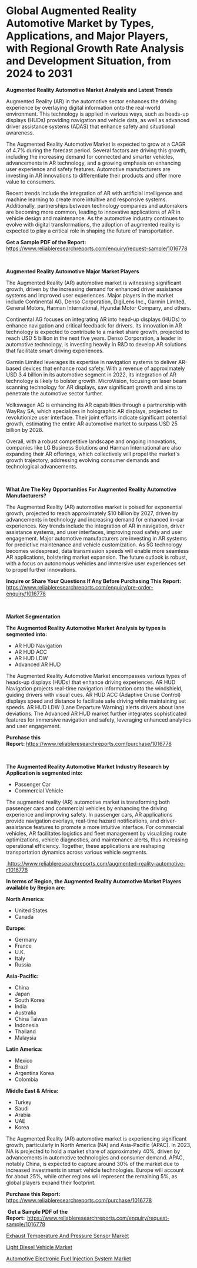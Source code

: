 <p><h1>Global Augmented Reality Automotive Market by Types, Applications, and Major Players, with Regional Growth Rate Analysis and Development Situation, from 2024 to 2031</h1></p><p><strong>Augmented Reality Automotive Market Analysis and Latest Trends</strong></p>
<p><p>Augmented Reality (AR) in the automotive sector enhances the driving experience by overlaying digital information onto the real-world environment. This technology is applied in various ways, such as heads-up displays (HUDs) providing navigation and vehicle data, as well as advanced driver assistance systems (ADAS) that enhance safety and situational awareness.</p><p>The Augmented Reality Automotive Market is expected to grow at a CAGR of 4.7% during the forecast period. Several factors are driving this growth, including the increasing demand for connected and smarter vehicles, advancements in AR technology, and a growing emphasis on enhancing user experience and safety features. Automotive manufacturers are investing in AR innovations to differentiate their products and offer more value to consumers.</p><p>Recent trends include the integration of AR with artificial intelligence and machine learning to create more intuitive and responsive systems. Additionally, partnerships between technology companies and automakers are becoming more common, leading to innovative applications of AR in vehicle design and maintenance. As the automotive industry continues to evolve with digital transformations, the adoption of augmented reality is expected to play a critical role in shaping the future of transportation.</p></p>
<p><strong>Get a Sample PDF of the Report:&nbsp;</strong> <a href="https://www.reliableresearchreports.com/enquiry/request-sample/1016778?utm_campaign=37&utm_medium=2&utm_source=Github&utm_content=ia&utm_term=27122024&utm_id=augmented-reality-automotive">https://www.reliableresearchreports.com/enquiry/request-sample/1016778</a></p>
<p>&nbsp;</p>
<p><strong>Augmented Reality Automotive Major Market Players</strong></p>
<p><p>The Augmented Reality (AR) automotive market is witnessing significant growth, driven by the increasing demand for enhanced driver assistance systems and improved user experiences. Major players in the market include Continental AG, Denso Corporation, DigiLens Inc., Garmin Limited, General Motors, Harman International, Hyundai Motor Company, and others.</p><p>Continental AG focuses on integrating AR into head-up displays (HUDs) to enhance navigation and critical feedback for drivers. Its innovation in AR technology is expected to contribute to a market share growth, projected to reach USD 5 billion in the next five years. Denso Corporation, a leader in automotive technology, is investing heavily in R&D to develop AR solutions that facilitate smart driving experiences.</p><p>Garmin Limited leverages its expertise in navigation systems to deliver AR-based devices that enhance road safety. With a revenue of approximately USD 3.4 billion in its automotive segment in 2022, its integration of AR technology is likely to bolster growth. MicroVision, focusing on laser beam scanning technology for AR displays, saw significant growth and aims to penetrate the automotive sector further.</p><p>Volkswagen AG is enhancing its AR capabilities through a partnership with WayRay SA, which specializes in holographic AR displays, projected to revolutionize user interface. Their joint efforts indicate significant potential growth, estimating the entire AR automotive market to surpass USD 25 billion by 2028.</p><p>Overall, with a robust competitive landscape and ongoing innovations, companies like LG Business Solutions and Harman International are also expanding their AR offerings, which collectively will propel the market's growth trajectory, addressing evolving consumer demands and technological advancements.</p></p>
<p>&nbsp;</p>
<p><strong>What Are The Key Opportunities For Augmented Reality Automotive Manufacturers?</strong></p>
<p><p>The Augmented Reality (AR) automotive market is poised for exponential growth, projected to reach approximately $10 billion by 2027, driven by advancements in technology and increasing demand for enhanced in-car experiences. Key trends include the integration of AR in navigation, driver assistance systems, and user interfaces, improving road safety and user engagement. Major automotive manufacturers are investing in AR systems for predictive maintenance and vehicle customization. As 5G technology becomes widespread, data transmission speeds will enable more seamless AR applications, bolstering market expansion. The future outlook is robust, with a focus on autonomous vehicles and immersive user experiences set to propel further innovations.</p></p>
<p><strong>Inquire or Share Your Questions If Any Before Purchasing This Report:</strong> <a href="https://www.reliableresearchreports.com/enquiry/pre-order-enquiry/1016778?utm_campaign=37&utm_medium=2&utm_source=Github&utm_content=ia&utm_term=27122024&utm_id=augmented-reality-automotive">https://www.reliableresearchreports.com/enquiry/pre-order-enquiry/1016778</a></p>
<p>&nbsp;</p>
<p><strong>Market Segmentation</strong></p>
<p><strong>The Augmented Reality Automotive Market Analysis by types is segmented into:</strong></p>
<p><ul><li>AR HUD Navigation</li><li>AR HUD ACC</li><li>AR HUD LDW</li><li>Advanced AR HUD</li></ul></p>
<p><p>The Augmented Reality Automotive Market encompasses various types of heads-up displays (HUDs) that enhance driving experiences. AR HUD Navigation projects real-time navigation information onto the windshield, guiding drivers with visual cues. AR HUD ACC (Adaptive Cruise Control) displays speed and distance to facilitate safe driving while maintaining set speeds. AR HUD LDW (Lane Departure Warning) alerts drivers about lane deviations. The Advanced AR HUD market further integrates sophisticated features for immersive navigation and safety, leveraging enhanced analytics and user engagement.</p></p>
<p><strong>Purchase this Report:&nbsp;</strong><a href="https://www.reliableresearchreports.com/purchase/1016778?utm_campaign=37&utm_medium=2&utm_source=Github&utm_content=ia&utm_term=27122024&utm_id=augmented-reality-automotive">https://www.reliableresearchreports.com/purchase/1016778</a></p>
<p>&nbsp;</p>
<p><strong>The Augmented Reality Automotive Market Industry Research by Application is segmented into:</strong></p>
<p><ul><li>Passenger Car</li><li>Commercial Vehicle</li></ul></p>
<p><p>The augmented reality (AR) automotive market is transforming both passenger cars and commercial vehicles by enhancing the driving experience and improving safety. In passenger cars, AR applications provide navigation overlays, real-time hazard notifications, and driver-assistance features to promote a more intuitive interface. For commercial vehicles, AR facilitates logistics and fleet management by visualizing route optimizations, vehicle diagnostics, and maintenance alerts, thus increasing operational efficiency. Together, these applications are reshaping transportation dynamics across various vehicle segments.</p></p>
<p><a href="https://www.reliableresearchreports.com/augmented-reality-automotive-r1016778?utm_campaign=37&utm_medium=2&utm_source=Github&utm_content=ia&utm_term=27122024&utm_id=augmented-reality-automotive">&nbsp;https://www.reliableresearchreports.com/augmented-reality-automotive-r1016778</a></p>
<p><strong>In terms of Region, the Augmented Reality Automotive Market Players available by Region are:</strong></p>
<p>
    <p> <strong> North America: </strong>
        <ul>
            <li>United States</li>
            <li>Canada</li>
        </ul>
        </p> 
    <p> <strong> Europe: </strong>
        <ul>
            <li>Germany</li>
            <li>France</li>
            <li>U.K.</li>
            <li>Italy</li>
            <li>Russia</li>
        </ul>
        </p> 
    <p> <strong> Asia-Pacific: </strong>
        <ul>
            <li>China</li>
            <li>Japan</li>
            <li>South Korea</li>
            <li>India</li>
            <li>Australia</li>
            <li>China Taiwan</li>
            <li>Indonesia</li>
            <li>Thailand</li>
            <li>Malaysia</li>
        </ul>
        </p> 
    <p> <strong> Latin America: </strong>
        <ul>
            <li>Mexico</li>
            <li>Brazil</li>
            <li>Argentina Korea</li>
            <li>Colombia</li>
        </ul>
        </p> 
    <p> <strong> Middle East & Africa: </strong>
        <ul>
            <li>Turkey</li>
            <li>Saudi</li>
            <li>Arabia</li>
            <li>UAE</li>
            <li>Korea</li>
        </ul>
    </p>
    </p>
<p><p>The Augmented Reality (AR) automotive market is experiencing significant growth, particularly in North America (NA) and Asia-Pacific (APAC). In 2023, NA is projected to hold a market share of approximately 40%, driven by advancements in automotive technologies and consumer demand. APAC, notably China, is expected to capture around 30% of the market due to increased investments in smart vehicle technologies. Europe will account for about 25%, while other regions will represent the remaining 5%, as global players expand their footprint.</p></p>
<p><strong>Purchase this Report: </strong><a href="https://www.reliableresearchreports.com/purchase/1016778?utm_campaign=37&utm_medium=2&utm_source=Github&utm_content=ia&utm_term=27122024&utm_id=augmented-reality-automotive">https://www.reliableresearchreports.com/purchase/1016778</a></p>
<p>&nbsp;<strong>Get a Sample PDF of the Report:&nbsp;&nbsp;</strong><a href="https://www.reliableresearchreports.com/enquiry/request-sample/1016778?utm_campaign=37&utm_medium=2&utm_source=Github&utm_content=ia&utm_term=27122024&utm_id=augmented-reality-automotive">https://www.reliableresearchreports.com/enquiry/request-sample/1016778</a></p>
<p><strong></strong></p>
<p><p><a href="https://github.com/joannesouthgate/Market-Research-Report-List-5/blob/main/exhaust-temperature-and-pressure-sensor-market.md?utm_campaign=37&utm_medium=2&utm_source=Github&utm_content=ia&utm_term=27122024&utm_id=augmented-reality-automotive">Exhaust Temperature And Pressure Sensor Market</a></p><p><a href="https://github.com/DianaWilson796/Market-Research-Report-List-1/blob/main/light-diesel-vehicle-market.md?utm_campaign=37&utm_medium=2&utm_source=Github&utm_content=ia&utm_term=27122024&utm_id=augmented-reality-automotive">Light Diesel Vehicle Market</a></p><p><a href="https://github.com/maclarensidney/Market-Research-Report-List-1/blob/main/automotive-electronic-fuel-injection-system-market.md?utm_campaign=37&utm_medium=2&utm_source=Github&utm_content=ia&utm_term=27122024&utm_id=augmented-reality-automotive">Automotive Electronic Fuel Injection System Market</a></p></p>